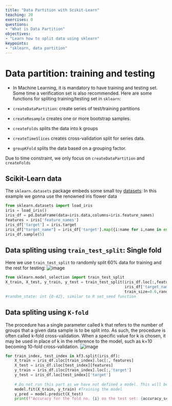 ```yaml
---
title: "Data Partition with Scikit-Learn"
teaching: 20
exercises: 0
questions:
- "What is Data Partition"
objectives:
- "Learn how to split data using sklearn"
keypoints:
- "sklearn, data partition"
---
```


# Data partition: training and testing
- In Machine Learning, it is mandatory to have training and testing set. Some time a verification set is also recommended.
Here are some functions for spliting training/testing set in `sklearn`:

- `createDataPartition`: create series of test/training partitions
- `createResample` creates one or more bootstrap samples.
- `createFolds` splits the data into k groups
- `createTimeSlices` creates cross-validation split for series data. 
- `groupKFold` splits the data based on a grouping factor.

Due to time constraint, we only focus on `createDataPartition` and `createFolds`
## Scikit-Learn data
The `sklearn.datasets` package embeds some small toy [datasets](https://scikit-learn.org/stable/datasets.html):
In this example we gonna use the renowned iris flower data
```python
from sklearn.datasets import load_iris
iris = load_iris()
iris_df = pd.DataFrame(data=iris.data,columns=iris.feature_names)
features = iris['feature_names']
iris_df['target'] = iris.target
iris_df["target_name"] = iris_df['target'].map({i:name for i,name in enumerate(iris.target_names)})
iris_df.sample(5)
```

## Data spliting using `train_test_split`: **Single fold**
Here we use `train_test_split` to randomly split 60% data for training and the rest for testing:
![image](https://user-images.githubusercontent.com/43855029/114209883-22b81700-992d-11eb-83a4-c4ab1538a1e5.png)

```python
from sklearn.model_selection import train_test_split
X_train, X_test, y_train, y_test = train_test_split(iris_df.loc[:,features],
                                                    iris_df['target_name'],
                                                    train_size=0.6,random_state=21)
#random_state: int {0-42}, similar to R set_seed function
```

## Data spliting using `K-fold`
The procedure has a single parameter called k that refers to the number of groups that a given data sample is to be split into. As such, the procedure is often called k-fold cross-validation. When a specific value for k is chosen, it may be used in place of k in the reference to the model, such as k=10 becoming 10-fold cross-validation.
![image](https://user-images.githubusercontent.com/43855029/114211785-103edd00-992f-11eb-89d0-bbd7bd0c0178.png)
```python
for train_index, test_index in kf3.split(iris_df):
    X_train = iris_df.iloc[train_index].loc[:, features]
    X_test = iris_df.iloc[test_index][features]
    y_train = iris_df.iloc[train_index].loc[:,'target']
    y_test = iris_df.loc[test_index]['target']
    
    # Do not run this part as we have not defined a model. This will be introduced in the next part.
    model.fit(X_train, y_train) #Training the model
    y_pred = model.predict(X_test)
    print(f"Accuracy for the fold no. {i} on the test set: {accuracy_score(y_test, y_pred)}")
```

